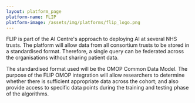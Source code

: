 ```yaml
---
layout: platform_page
platform-name: FLIP
platform-image: /assets/img/platforms/flip_logo.png
---
```


FLIP is part of the AI Centre's approach to deploying AI at several NHS trusts. The platform will allow data from all consortium trusts to be stored in a standardised format. Therefore, a single query can be federated across the organisations without sharing patient data.

The standardised format used will be the OMOP Common Data Model. The purpose of the FLIP OMOP integration will allow researchers to determine whether there is sufficient appropriate data across the cohort; and also provide access to specific data points during the training and testing phase of the algorithms.

